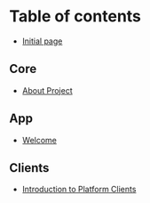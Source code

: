 # Table of contents

* [Initial page](README.md)

## Core

* [About Project](core/about-project.md)

## App

* [Welcome](app/welcome.md)

## Clients

* [Introduction to Platform Clients](clients/introduction-to-platform-clients.md)

